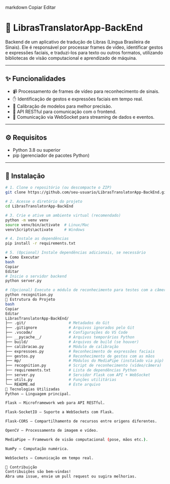 ﻿
markdown
Copiar
Editar
# 🤟 LibrasTranslatorApp-BackEnd

Backend de um aplicativo de tradução de Libras (Língua Brasileira de Sinais). Ele é responsável por processar frames de vídeo, identificar gestos e expressões faciais, e traduzi-los para texto ou outros formatos, utilizando bibliotecas de visão computacional e aprendizado de máquina.

---

## ✨ Funcionalidades

- 📹 Processamento de frames de vídeo para reconhecimento de sinais.
- ✋ Identificação de gestos e expressões faciais em tempo real.
- 🎯 Calibração de modelos para melhor precisão.
- 🔗 API RESTful para comunicação com o frontend.
- 📡 Comunicação via WebSocket para streaming de dados e eventos.

---

## ⚙️ Requisitos

- Python 3.8 ou superior
- pip (gerenciador de pacotes Python)

---

## 🚀 Instalação

```bash
# 1. Clone o repositório (ou descompacte o ZIP)
git clone https://github.com/seu-usuario/LibrasTranslatorApp-BackEnd.git

# 2. Acesse o diretório do projeto
cd LibrasTranslatorApp-BackEnd

# 3. Crie e ative um ambiente virtual (recomendado)
python -m venv venv
source venv/bin/activate  # Linux/Mac
venv\Scripts\activate     # Windows

# 4. Instale as dependências
pip install -r requirements.txt

# 5. (Opcional) Instale dependências adicionais, se necessário
▶️ Como Executar
bash
Copiar
Editar
# Inicie o servidor backend
python server.py

# (Opcional) Execute o módulo de reconhecimento para testes com a câmera
python recognition.py
📁 Estrutura do Projeto
bash
Copiar
Editar
LibrasTranslatorApp-BackEnd/
├── .git/                   # Metadados do Git
├── .gitignore              # Arquivos ignorados pelo Git
├── .vscode/                # Configurações do VS Code
├── __pycache__/            # Arquivos temporários Python
├── build/                  # Arquivos de build (se houver)
├── calibracao.py           # Módulo de calibração
├── expressoes.py           # Reconhecimento de expressões faciais
├── gestos.py               # Reconhecimento de gestos com as mãos
├── mp/                     # Módulos do MediaPipe (instalado via pip)
├── recognition.py          # Script de reconhecimento (vídeo/câmera)
├── requirements.txt        # Lista de dependências Python
├── server.py               # Servidor Flask com API + WebSocket
├── utils.py                # Funções utilitárias
└── README.md               # Este arquivo
🧪 Tecnologias Utilizadas
Python – Linguagem principal.

Flask – Microframework web para API RESTful.

Flask-SocketIO – Suporte a WebSockets com Flask.

Flask-CORS – Compartilhamento de recursos entre origens diferentes.

OpenCV – Processamento de imagem e vídeo.

MediaPipe – Framework de visão computacional (pose, mãos etc.).

NumPy – Computação numérica.

WebSockets – Comunicação em tempo real.

🤝 Contribuição
Contribuições são bem-vindas!
Abra uma issue, envie um pull request ou sugira melhorias.
